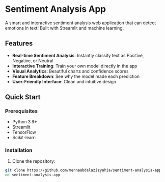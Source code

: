 # Sentiment Analysis App

A smart and interactive sentiment analysis web application that can detect emotions in text! Built with Streamlit and machine learning.

## Features

- **Real-time Sentiment Analysis**: Instantly classify text as Positive, Negative, or Neutral
- **Interactive Training**: Train your own model directly in the app
- **Visual Analytics**: Beautiful charts and confidence scores
- **Feature Breakdown**: See why the model made each prediction
- **User-Friendly Interface**: Clean and intuitive design

## Quick Start

### Prerequisites
- Python 3.8+
- Streamlit
- TensorFlow
- Scikit-learn

### Installation

1. Clone the repository:
```bash
git clone https://github.com/mennaabdalazizyahia/sentiment-analysis-app.git
cd sentiment-analysis-app
